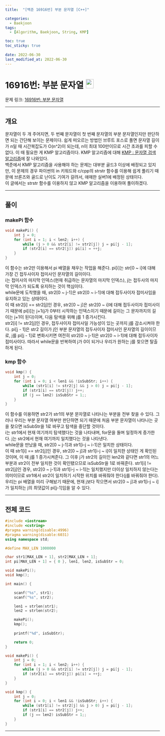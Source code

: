 ```yaml
---
title:  "[백준 16916번] 부분 문자열 [C++]"

categories:
  - Baekjoon
tags:
  - [Algorithm, Baekjoon, String, KMP]

toc: true
toc_sticky: true
 
date: 2022-06-30
last_modified_at: 2022-06-30
---
```


# 16916번: 부분 문자열 <img src="https://d2gd6pc034wcta.cloudfront.net/tier/10.svg" width="25" height="30">

문제 링크: [16916번: 부분 문자열](https://www.acmicpc.net/problem/16916 "bj16916")

***

## __개요__
문자열이 두 개 주어지면, 두 번째 문자열이 첫 번째 문자열의 부분 문자열인지만 판단하면 되는 간단해 보이는 문제이다. 쉽게 떠오르는 방법인 브루트 포스로 풀면 문자열 길이가 n일 때 시간복잡도가 O(n^2)이 되는데, n이 최대 100만이므로 시간 초과를 피할 수 없다.
이 때 필요한 게 KMP 알고리즘이다. KMP 알고리즘에 대해 [KMP : 문자열 검색 알고리즘](https://bowbowbow.tistory.com/6)에 잘 나와있다.  
백준에서 KMP 알고리즘을 사용해야 하는 문제는 대부분 골드3 이상에 배정되고 있지만, 이 문제의 경우 파이썬의 in 키워드와 c/cpp의 strstr 함수를 이용해 쉽게 풀리기 때문에 브론즈와 골드로 난이도 기여가 갈려서, 애매한 실버1에 배정된 상태이다.  
이 글에서는 strstr 함수를 이용하지 않고 KMP 알고리즘을 이용하여 풀이하겠다.

***

## __풀이__

### __makePi 함수__
```cpp
void makePi() {
    int j = 0;
    for (int i = 1; i < len2; i++) {
        while (j > 0 && str2[i] != str2[j]) j = pi[j - 1];
        if (str2[i] == str2[j]) pi[i] = ++j;
    }
}
```
이 함수는 str2만 이용해서 pi 배열을 채우는 작업을 해준다. pi[i]는 str[0 ~ i]에 대해 가장 긴 접두사이자 접미사인 문자열의 길이이다.  
i는 접미사의 마지막 인덱스(현재 취급하는 문자열의 마지막 인덱스), j는 접두사의 마지막 인덱스가 되도록 유지하는 것이 핵심이다.  
while문에 도착했을 때, str2[0 ~ j-1]은 str2[0 ~ i-1]에 대해 접두사이자 접미사임을 유지하고 있는 상태이다.   
이 때 str2[i] == str2[j]인 경우, str2[0 ~ j]은 str2[0 ~ i]에 대해 접두사이자 접미사이기 때문에 pi[i]는 j+1(j가 0부터 시작하는 인덱스이기 때문에 길이는 그 문자까지의 길이는 j+1이 된다)이며, 다음 탐색을 위해 j를 1 증가시킨다.  
str2[i] != str2[j]인 경우, 접두사이자 접미사일 가능성이 있는 곳까지 j를 감소시켜야 한다. pi[j - 1]은 str2 길이가 j인 부분 문자열의 접두사이자 접미사인 문자열의 길이이므로, j를 pi[j - 1]로 변화시키면 여전히 str2[0 ~ j-1]은 str2[0 ~ i-1]에 대해 접두사이자 접미사이다. 따라서 while문을 반복하여 j가 0이 되거나 우리가 원하는 j를 찾으면 탈출하게 된다.


### __kmp 함수__
```cpp
void kmp() {
    int j = 0;
    for (int i = 0; i < len1 && !isSubStr; i++) {
        while (str1[i] != str2[j] && j > 0) j = pi[j - 1];
        if (str1[i] == str2[j]) j++;
        if (j == len2) isSubStr = 1;;
    }
}
```
이 함수를 이용하면 str2가 str1의 부분 문자열로 나타나는 부분을 전부 찾을 수 있다. 그러나 우리는 부분 문자열 여부만 판단하면 되기 때문에 처음 부분 문자열이 나타나는 곳을 찾으면 isSubStr을 1로 바꾸고 탐색을 중단할 것이다.  
i는 str1에서 현재 여기까지 탐색했다는 것을 나타내며, for문을 돌며 일정하게 증가한다. j는 str2에서 현재 여기까지 일치했다는 것을 나타낸다.  
while문을 만났을 때, str2[0 ~ j-1]과 str1[i-j ~ i-1]은 일치한 상태이다.  
이 때 str1[i] == str2[j]인 경우, str2[0 ~ j]과 str1[i-j ~ i]이 일치한 상태인 게 확인된 것이며, 이 때 j를 1 증가시켜준다. 그 이후 j가 str2의 길이인 len2와 같다면 str1의 어느 부분과 str2이 전부 일치한 것이 확인됐으므로 isSubStr을 1로 바꿔준다.
str1[i] != str2[j]인 경우, str2[0 ~ j-1]과 str1[i-j ~ i-1]는 일치했지만 더이상 일치하지 않는다는 의미이므로 str1에서 str2이 일치하기 시작한 위치를 바꿔줘야 한다(j를 바꿔줘야 한다). 우리는 pi 배열을 미리 구해놨기 때문에, 현재 j보다 작으면서 str2[0 ~ j]과 str1[i-j ~ i]가 일치하는 j의 최댓값이 pi[j-1]임을 알 수 있다. 

***

## __전체 코드__

```cpp
#include <iostream> 
#include <cstring> 
#pragma warning(disable:4996)
#pragma warning(disable:6031)
using namespace std;

#define MAX_LEN 1000000

char str1[MAX_LEN + 1], str2[MAX_LEN + 1];
int pi[MAX_LEN + 1] = { 0 }, len1, len2, isSubStr = 0;

void makePi();
void kmp();

int main() {

    scanf("%s", str1);
    scanf("%s", str2);

    len1 = strlen(str1);
    len2 = strlen(str2);

    makePi();
    kmp();
    
    printf("%d", isSubStr);

	return 0;
}

void makePi() {
    int j = 0;
    for (int i = 1; i < len2; i++) {
        while (j > 0 && str2[i] != str2[j]) j = pi[j - 1];
        if (str2[i] == str2[j]) pi[i] = ++j;
    }
}

void kmp() {
    int j = 0;
    for (int i = 0; i < len1 && !isSubStr; i++) {
        while (str1[i] != str2[j] && j > 0) j = pi[j - 1];
        if (str1[i] == str2[j]) j++;
        if (j == len2) isSubStr = 1;;
    }
}
```

***